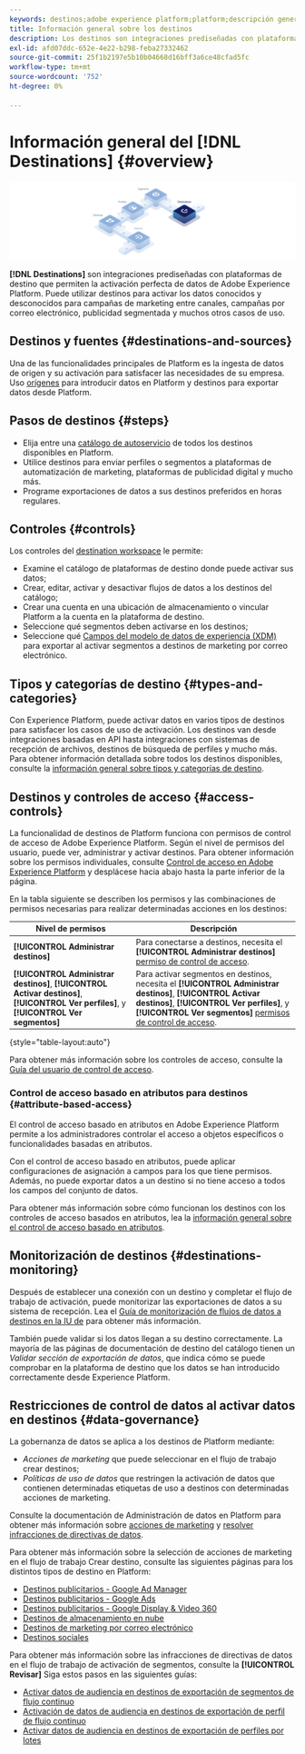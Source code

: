 ```yaml
---
keywords: destinos;adobe experience platform;platform;descripción general de destinos;activar datos;activar;
title: Información general sobre los destinos
description: Los destinos son integraciones prediseñadas con plataformas de destino que permiten la activación perfecta de datos de Adobe Experience Platform. Puede usar Destinos en Adobe Experience Platform para activar los datos conocidos y desconocidos para campañas de marketing entre canales, campañas por correo electrónico, publicidad segmentada y muchos otros casos de uso.
exl-id: afd07ddc-652e-4e22-b298-feba27332462
source-git-commit: 25f1b2197e5b10b04668d16bff3a6ce48cfad5fc
workflow-type: tm+mt
source-wordcount: '752'
ht-degree: 0%

---
```


# Información general del [!DNL Destinations] {#overview}

![Titular de información general Destinos](./assets/overview/destinations-overview-banner.png)

**[!DNL Destinations]** son integraciones prediseñadas con plataformas de destino que permiten la activación perfecta de datos de Adobe Experience Platform. Puede utilizar destinos para activar los datos conocidos y desconocidos para campañas de marketing entre canales, campañas por correo electrónico, publicidad segmentada y muchos otros casos de uso.

<div id="recs-overview-body-1"></div>
<div id="recs-overview-body-2"></div>
<div id="recs-overview-body-3"></div>
<div id="recs-overview-body-4"></div>
<div id="recs-overview-body-5"></div>
<div id="recs-overview-body-6"></div>

## Destinos y fuentes {#destinations-and-sources}

Una de las funcionalidades principales de Platform es la ingesta de datos de origen y su activación para satisfacer las necesidades de su empresa. Uso [orígenes](../sources/home.md) para introducir datos en Platform y destinos para exportar datos desde Platform.

## Pasos de destinos {#steps}

* Elija entre una [catálogo de autoservicio](./catalog/overview.md) de todos los destinos disponibles en Platform.
* Utilice destinos para enviar perfiles o segmentos a plataformas de automatización de marketing, plataformas de publicidad digital y mucho más.
* Programe exportaciones de datos a sus destinos preferidos en horas regulares.

## Controles {#controls}

Los controles del [destination workspace](./ui/destinations-workspace.md) le permite:

* Examine el catálogo de plataformas de destino donde puede activar sus datos;
* Crear, editar, activar y desactivar flujos de datos a los destinos del catálogo;
* Crear una cuenta en una ubicación de almacenamiento o vincular Platform a la cuenta en la plataforma de destino.
* Seleccione qué segmentos deben activarse en los destinos;
* Seleccione qué [Campos del modelo de datos de experiencia (XDM)](../xdm/home.md) para exportar al activar segmentos a destinos de marketing por correo electrónico.

## Tipos y categorías de destino {#types-and-categories}

Con Experience Platform, puede activar datos en varios tipos de destinos para satisfacer los casos de uso de activación. Los destinos van desde integraciones basadas en API hasta integraciones con sistemas de recepción de archivos, destinos de búsqueda de perfiles y mucho más. Para obtener información detallada sobre todos los destinos disponibles, consulte la [información general sobre tipos y categorías de destino](./destination-types.md).

## Destinos y controles de acceso {#access-controls}

La funcionalidad de destinos de Platform funciona con permisos de control de acceso de Adobe Experience Platform. Según el nivel de permisos del usuario, puede ver, administrar y activar destinos. Para obtener información sobre los permisos individuales, consulte [Control de acceso en Adobe Experience Platform](../access-control/home.md) y desplácese hacia abajo hasta la parte inferior de la página.

En la tabla siguiente se describen los permisos y las combinaciones de permisos necesarias para realizar determinadas acciones en los destinos:

| Nivel de permisos | Descripción |
| ---- | ----|
| **[!UICONTROL Administrar destinos]** | Para conectarse a destinos, necesita el **[!UICONTROL Administrar destinos]** [permiso de control de acceso](/help/access-control/home.md#permissions). |
| **[!UICONTROL Administrar destinos]**, **[!UICONTROL Activar destinos]**, **[!UICONTROL Ver perfiles]**, y **[!UICONTROL Ver segmentos]** | Para activar segmentos en destinos, necesita el **[!UICONTROL Administrar destinos]**, **[!UICONTROL Activar destinos]**, **[!UICONTROL Ver perfiles]**, y **[!UICONTROL Ver segmentos]** [permisos de control de acceso](/help/access-control/home.md#permissions). |

{style="table-layout:auto"}

Para obtener más información sobre los controles de acceso, consulte la [Guía del usuario de control de acceso](../access-control/ui/overview.md).

### Control de acceso basado en atributos para destinos {#attribute-based-access}

El control de acceso basado en atributos en Adobe Experience Platform permite a los administradores controlar el acceso a objetos específicos o funcionalidades basadas en atributos.

Con el control de acceso basado en atributos, puede aplicar configuraciones de asignación a campos para los que tiene permisos. Además, no puede exportar datos a un destino si no tiene acceso a todos los campos del conjunto de datos.

Para obtener más información sobre cómo funcionan los destinos con los controles de acceso basados en atributos, lea la [información general sobre el control de acceso basado en atributos](../access-control/abac/overview.md#destinations).

## Monitorización de destinos {#destinations-monitoring}

Después de establecer una conexión con un destino y completar el flujo de trabajo de activación, puede monitorizar las exportaciones de datos a su sistema de recepción. Lea el [Guía de monitorización de flujos de datos a destinos en la IU de](/help/dataflows/ui/monitor-destinations.md) para obtener más información.

También puede validar si los datos llegan a su destino correctamente. La mayoría de las páginas de documentación de destino del catálogo tienen un *Validar sección de exportación de datos*, que indica cómo se puede comprobar en la plataforma de destino que los datos se han introducido correctamente desde Experience Platform.

## Restricciones de control de datos al activar datos en destinos {#data-governance}

La gobernanza de datos se aplica a los destinos de Platform mediante:

* *Acciones de marketing* que puede seleccionar en el flujo de trabajo crear destinos;
* *Políticas de uso de datos* que restringen la activación de datos que contienen determinadas etiquetas de uso a destinos con determinadas acciones de marketing.

Consulte la documentación de Administración de datos en Platform para obtener más información sobre [acciones de marketing](../data-governance/policies/overview.md) y [resolver infracciones de directivas de datos](../data-governance/enforcement/auto-enforcement.md).

Para obtener más información sobre la selección de acciones de marketing en el flujo de trabajo Crear destino, consulte las siguientes páginas para los distintos tipos de destino en Platform:

* [Destinos publicitarios - Google Ad Manager ](./catalog/advertising/google-ad-manager.md)
* [Destinos publicitarios - Google Ads](./catalog/advertising/google-ads-destination.md)
* [Destinos publicitarios - Google Display &amp; Video 360 ](./catalog/advertising/google-dv360.md)
* [Destinos de almacenamiento en nube](./catalog/cloud-storage/overview.md)
* [Destinos de marketing por correo electrónico](./catalog/email-marketing/overview.md)
* [Destinos sociales](./catalog/social/overview.md)

Para obtener más información sobre las infracciones de directivas de datos en el flujo de trabajo de activación de segmentos, consulte la **[!UICONTROL Revisar]** Siga estos pasos en las siguientes guías:

* [Activar datos de audiencia en destinos de exportación de segmentos de flujo continuo](./ui/activate-segment-streaming-destinations.md#review)
* [Activación de datos de audiencia en destinos de exportación de perfil de flujo continuo](./ui/activate-streaming-profile-destinations.md#review)
* [Activar datos de audiencia en destinos de exportación de perfiles por lotes](./ui/activate-batch-profile-destinations.md#review)
